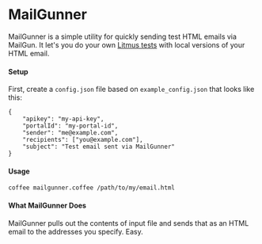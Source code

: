 MailGunner
==========

MailGunner is a simple utility for quickly sending test HTML emails via MailGun. It let's you do your own [Litmus tests](http://litmus.com) with local versions of your HTML email.

#### Setup

First, create a `config.json` file based on `example_config.json` that looks like this:

```
{
    "apikey": "my-api-key",
    "portalId": "my-portal-id",
    "sender": "me@example.com",
    "recipients": ["you@example.com"],
    "subject": "Test email sent via MailGunner"
}
```

#### Usage

```
coffee mailgunner.coffee /path/to/my/email.html
```

#### What MailGunner Does

MailGunner pulls out the contents of input file and sends that as an HTML email to the addresses you specify. Easy.
